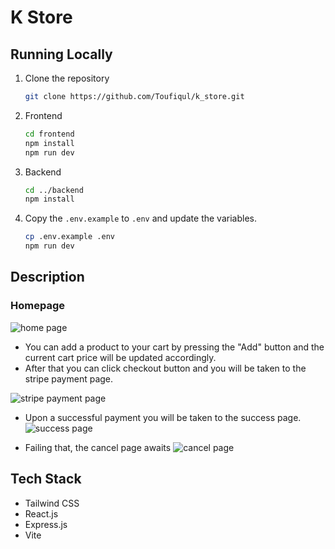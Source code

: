 # K Store

## Running Locally
1. Clone the repository
    ```bash
    git clone https://github.com/Toufiqul/k_store.git
    ```
2. Frontend
    ```bash
    cd frontend
    npm install
    npm run dev 
    ```
3. Backend
    ```bash
    cd ../backend
    npm install
    ```
4. Copy the `.env.example` to `.env` and update the variables.
     ```bash
     cp .env.example .env
     npm run dev 
     ```

## Description

### Homepage
![home page](https://github.com/Toufiqul/k_store/blob/main/frontend/src/assets/home_page.png)

* You can add a product to your cart by pressing the "Add" button and the current cart price will be updated accordingly.
* After that you can click checkout button and you will be taken to the stripe payment page.

![stripe payment page](https://github.com/Toufiqul/k_store/blob/main/frontend/src/assets/stripe_payment_page.png)

* Upon a successful payment you will be taken to the success page.
![success page](https://github.com/Toufiqul/k_store/blob/main/frontend/src/assets/success_page.png)

* Failing that, the cancel page awaits
![cancel page](https://github.com/Toufiqul/k_store/blob/main/frontend/src/assets/cancel_page.png)

## Tech Stack
* Tailwind CSS
* React.js
* Express.js
* Vite
